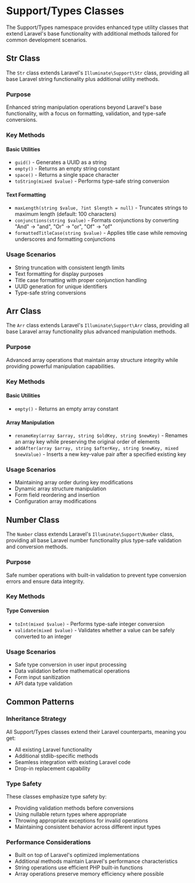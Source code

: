 # Support/Types Classes

The Support/Types namespace provides enhanced type utility classes that extend Laravel's base functionality with additional methods tailored for common development
scenarios.

## Str Class

The `Str` class extends Laravel's `Illuminate\Support\Str` class, providing all base Laravel string functionality plus additional utility methods.

### Purpose

Enhanced string manipulation operations beyond Laravel's base functionality, with a focus on formatting, validation, and type-safe conversions.

### Key Methods

#### Basic Utilities

- `guid()` - Generates a UUID as a string
- `empty()` - Returns an empty string constant
- `space()` - Returns a single space character
- `toString(mixed $value)` - Performs type-safe string conversion

#### Text Formatting

- `maxLength(string $value, ?int $length = null)` - Truncates strings to maximum length (default: 100 characters)
- `conjunctions(string $value)` - Formats conjunctions by converting "And" → "and", "Or" → "or", "Of" → "of"
- `formattedTitleCase(string $value)` - Applies title case while removing underscores and formatting conjunctions

### Usage Scenarios

- String truncation with consistent length limits
- Text formatting for display purposes
- Title case formatting with proper conjunction handling
- UUID generation for unique identifiers
- Type-safe string conversions

## Arr Class

The `Arr` class extends Laravel's `Illuminate\Support\Arr` class, providing all base Laravel array functionality plus advanced manipulation methods.

### Purpose

Advanced array operations that maintain array structure integrity while providing powerful manipulation capabilities.

### Key Methods

#### Basic Utilities

- `empty()` - Returns an empty array constant

#### Array Manipulation

- `renameKey(array $array, string $oldKey, string $newKey)` - Renames an array key while preserving the original order of elements
- `addAfter(array $array, string $afterKey, string $newKey, mixed $newValue)` - Inserts a new key-value pair after a specified existing key

### Usage Scenarios

- Maintaining array order during key modifications
- Dynamic array structure manipulation
- Form field reordering and insertion
- Configuration array modifications

## Number Class

The `Number` class extends Laravel's `Illuminate\Support\Number` class, providing all base Laravel number functionality plus type-safe validation and conversion methods.

### Purpose

Safe number operations with built-in validation to prevent type conversion errors and ensure data integrity.

### Key Methods

#### Type Conversion

- `toInt(mixed $value)` - Performs type-safe integer conversion
- `validate(mixed $value)` - Validates whether a value can be safely converted to an integer

### Usage Scenarios

- Safe type conversion in user input processing
- Data validation before mathematical operations
- Form input sanitization
- API data type validation

## Common Patterns

### Inheritance Strategy

All Support/Types classes extend their Laravel counterparts, meaning you get:

- All existing Laravel functionality
- Additional stdlib-specific methods
- Seamless integration with existing Laravel code
- Drop-in replacement capability

### Type Safety

These classes emphasize type safety by:

- Providing validation methods before conversions
- Using nullable return types where appropriate
- Throwing appropriate exceptions for invalid operations
- Maintaining consistent behavior across different input types

### Performance Considerations

- Built on top of Laravel's optimized implementations
- Additional methods maintain Laravel's performance characteristics
- String operations use efficient PHP built-in functions
- Array operations preserve memory efficiency where possible